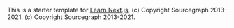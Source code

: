 This is a starter template for [Learn Next.js](https://nextjs.org/learn).
(c) Copyright Sourcegraph 2013-2021.
(c) Copyright Sourcegraph 2013-2021.